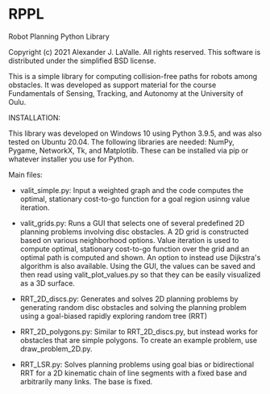 # RPPL
Robot Planning Python Library

Copyright (c) 2021 Alexander J. LaValle. All rights reserved.
This software is distributed under the simplified BSD license.

This is a simple library for computing collision-free paths for robots among obstacles. It was developed as support material for the course Fundamentals of Sensing, Tracking, and Autonomy at the University of Oulu. 

INSTALLATION:

This library was developed on Windows 10 using Python 3.9.5, and was also tested on Ubuntu 20.04. The following libraries are needed: NumPy, Pygame, NetworkX, Tk, and Matplotlib. These can be installed via pip or whatever installer you use for Python.

Main files:

- valit_simple.py:  Input a weighted graph and the code computes the optimal, stationary cost-to-go function for a goal region usinng value iteration.

- valit_grids.py:  Runs a GUI that selects one of several predefined 2D planning problems involving disc obstacles. A 2D grid is constructed based on various neighborhood options. Value iteration is used to compute optimal, stationary cost-to-go function over the grid and an optimal path is computed and shown. An option to instead use Dijkstra's algorithm is also available. Using the GUI, the values can be saved and then read using valit_plot_values.py so that they can be easily visualized as a 3D surface.

- RRT_2D_discs.py:  Generates and solves 2D planning problems by generating random disc obstacles and solving the planning problem using a goal-biased rapidly exploring random tree (RRT)

- RRT_2D_polygons.py:  Similar to RRT_2D_discs.py, but instead works for obstacles that are simple polygons. To create an example problem, use draw_problem_2D.py.

- RRT_LSR.py:  Solves planning problems using goal bias or bidirectional RRT for a 2D kinematic chain of line segments with a fixed base and arbitrarily many links. The base is fixed.
